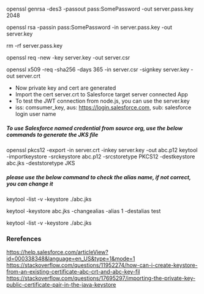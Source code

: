 openssl genrsa -des3 -passout pass:SomePassword -out server.pass.key 2048

openssl rsa -passin pass:SomePassword -in server.pass.key -out server.key

rm -rf server.pass.key

openssl req -new -key server.key -out server.csr

openssl x509 -req -sha256 -days 365 -in server.csr -signkey server.key -out server.crt

* Now private key and cert are generated
* Import the cert server.crt to Salesforce target server connected App
* To test the JWT connection from node.js, you can use the server.key
* iss: comsumer_key, aus: https://login.salesforce.com, sub: salesforce login user name


##### To use Salesforce named credential from source org, use the below commands to generate the JKS file

openssl pkcs12 -export -in server.crt -inkey server.key -out abc.p12
keytool -importkeystore -srckeystore abc.p12 -srcstoretype PKCS12 -destkeystore abc.jks -deststoretype JKS
##### please use the below command to check the alias name, if not correct, you can change it
keytool -list -v -keystore ./abc.jks

keytool -keystore abc.jks -changealias -alias 1 -destalias test

keytool -list -v -keystore ./abc.jks

### Rerefences
https://help.salesforce.com/articleView?id=000338348&language=en_US&type=1&mode=1
https://stackoverflow.com/questions/11952274/how-can-i-create-keystore-from-an-existing-certificate-abc-crt-and-abc-key-fil
https://stackoverflow.com/questions/17695297/importing-the-private-key-public-certificate-pair-in-the-java-keystore
